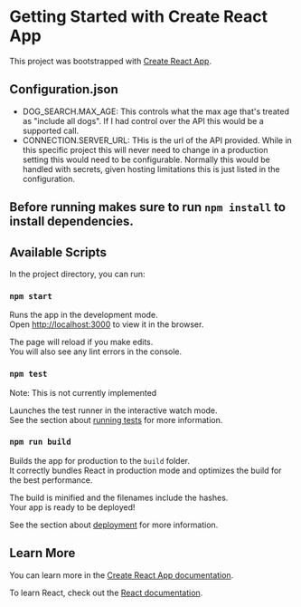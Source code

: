 # Getting Started with Create React App

This project was bootstrapped with [Create React App](https://github.com/facebook/create-react-app).

## Configuration.json
* DOG_SEARCH.MAX_AGE: This controls what the max age that's treated as "include all dogs". If I had control over the API this would be a supported call.
* CONNECTION.SERVER_URL: THis is the url of the API provided. While in this specific project this will never need to change in a production setting this would need to be configurable. Normally this would be handled with secrets, given hosting limitations this is just listed in the configuration.

## Before running makes sure to run `npm install` to install dependencies.

## Available Scripts

In the project directory, you can run:

### `npm start`

Runs the app in the development mode.\
Open [http://localhost:3000](http://localhost:3000) to view it in the browser.

The page will reload if you make edits.\
You will also see any lint errors in the console.

### `npm test`

Note: This is not currently implemented

Launches the test runner in the interactive watch mode.\
See the section about [running tests](https://facebook.github.io/create-react-app/docs/running-tests) for more information.


### `npm run build`

Builds the app for production to the `build` folder.\
It correctly bundles React in production mode and optimizes the build for the best performance.

The build is minified and the filenames include the hashes.\
Your app is ready to be deployed!

See the section about [deployment](https://facebook.github.io/create-react-app/docs/deployment) for more information.

## Learn More

You can learn more in the [Create React App documentation](https://facebook.github.io/create-react-app/docs/getting-started).

To learn React, check out the [React documentation](https://reactjs.org/).
